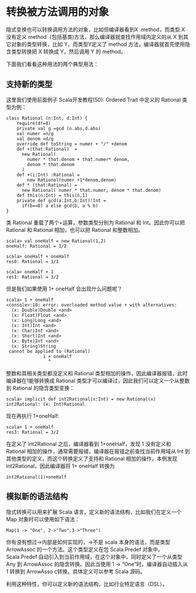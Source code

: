 # 转换被方法调用的对象 #
隐式变换也可以转换调用方法的对象，比如但编译器看到X .method，而类型 X 没有定义 method（包括基类)方法，那么编译器就查找作用域内定义的从 X 到其它对象的类型转换，比如 Y，而类型Y定义了 method 方法，编译器就首先使用隐含类型转换把 X 转换成 Y，然后调用 Y 的 method。

下面我们看看这种用法的两个典型用法：
## 支持新的类型 ##
这里我们使用前面例子 Scala开发教程(50): Ordered Trait 中定义的 Rational 类型为例：

```
class Rational (n:Int, d:Int) {
	require(d!=0)
	private val g =gcd (n.abs,d.abs)
	val numer =n/g
	val denom =d/g
	override def toString = numer + "/" +denom
	def +(that:Rational)  =
	  new Rational(
		numer * that.denom + that.numer* denom,
		denom * that.denom
	  )
	def +(i:Int) :Rational =
		new Rational(numer +1*denom,denom)
	def * (that:Rational) =
	  new Rational( numer * that.numer, denom * that.denom)
	def this(n:Int) = this(n,1)
	private def gcd(a:Int,b:Int):Int =
	  if(b==0) a else gcd(b, a % b)
}
```

类 Rational 重载了两个+运算，参数类型分别为 Rational 和 Int。因此你可以把 Rational 和 Rational 相加，也可以把 Rational 和整数相加。

```
scala> val oneHalf = new Rational(1,2)
oneHalf: Rational = 1/2
```

```
scala> oneHalf + oneHalf
res0: Rational = 1/1
```

```
scala> oneHalf + 1
res1: Rational = 3/2
```

但是我们如果使用 1+ oneHalf 会出现什么问题呢？

```
scala> 1 + oneHalf
<console>:10: error: overloaded method value + with alternatives:
  (x: Double)Double <and>
  (x: Float)Float <and>
  (x: Long)Long <and>
  (x: Int)Int <and>
  (x: Char)Int <and>
  (x: Short)Int <and>
  (x: Byte)Int <and>
  (x: String)String
 cannot be applied to (Rational)
              1 + oneHalf
                ^
```

整数和其相关类型都没定义和 Rational 类型相加的操作，因此编译器报错，此时编译器在1能够转换成 Rational 类型才可以编译过，因此我们可以定义一个从整数到 Rational 的隐含类型变换：

```
scala> implicit def int2Rational(x:Int) = new Rational(x)
int2Rational: (x: Int)Rational
```

现在再执行 1+oneHalf:

```
scala> 1 + oneHalf
res3: Rational = 3/2
```

在定义了 int2Rational 之后，编译器看到 1+oneHalf，发现 1 没有定义和 Rational 相加的操作，通常需要报错，编译器在报错之前查找当前作用域从 Int 到其他类型的定义，而这个转换定义了支持和 Rational 相加的操作，本例发现 int2Rational，因此编译器将 1+ oneHalf 转换为

```
int2Rational(1)+oneHalf
```

## 模拟新的语法结构 ##
隐式转换可以用来扩展 Scala 语言，定义新的语法结构，比如我们在定义一个 Map 对象时可以使用如下语法：

```
Map(1 -> "One", 2->"Two",3->"Three")
```

你有没有想过->内部是如何实现的，->不是 scala 本身的语法，而是类型 ArrowAssoc 的一个方法。这个类型定义在包 Scala.Predef 对象中。 Scala.Predef 自动引入到当前作用域，在这个对象中，同时定义了一个从类型 Any 到 ArrowAssoc 的隐含转换。因此当使用 1 -> “One”时，编译器自动插入从 1 转换到 ArrowAsso c转换。具体定义可以参考 Scala 源码。

利用这种特性，你可以定义新的语法结构，比如行业特定语言（DSL）。
